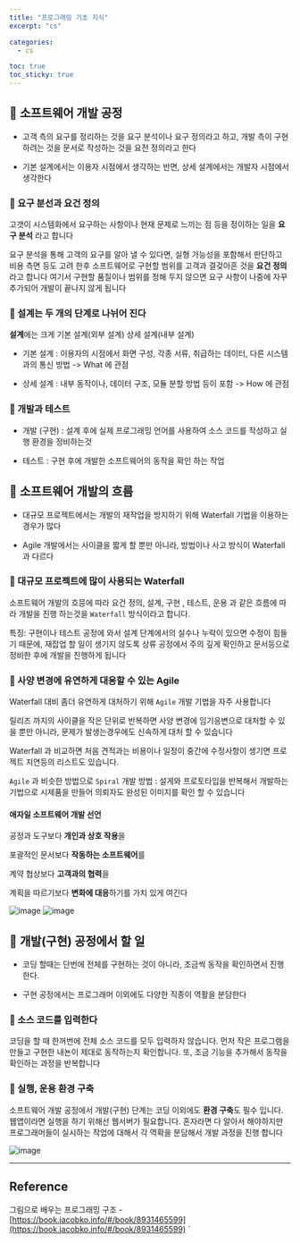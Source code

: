```yaml
---
title: "프로그래밍 기초 지식"
excerpt: "cs"

categories:
  - cs

toc: true
toc_sticky: true
---
```


## 🔷 소프트웨어 개발 공정

- 고객 측의 요구를 정리하는 것을 요구 분석이나 요구 정의라고 하고, 개발 측이 구현하려는 것을 문서로 작성하는 것을 요전 정의라고 한다

- 기본 설계에서는 이용자 시점에서 생각하는 반면, 상세 설계에서는 개발자 시점에서 생각한다

### 🔶 요구 분선과 요건 정의

고갯이 시스템화에서 요구하는 사항이나 현재 문제로 느끼는 점 등을 정이하는 일을 **요구 분석** 라고 합니다

요구 분석을 통해 고객의 요구를 알아 낼 수 있다면, 실형 가능성을 포함해서 판단하고 비용 측면 등도 고려 한후 소프트웨어로 구현할 범위를 고객과 결겆아흔 것을 **요건 정의** 라고 합니다 여기서 구현할 품질이나 범위를 정해 두지 않으면 요구 사항이 나중에 자꾸 추가되어 개발이 끝나지 않게 됩니다

### 🔶 설계는 두 개의 단계로 나뉘어 진다

**설계**에는 크게 기본 설계(외부 설계) 상세 설계(내부 설계)

- 기본 설계 : 이용자의 시점에서 화면 구성, 각종 서류, 취급하는 데이터, 다른 시스템과의 통신 방법 -> What 에 관점

- 상세 설계 : 내부 동작이나, 데이터 구조, 모듈 분할 방법 등이 포함 -> How 에 관점

### 🔶 개발과 테스트

- 개발 (구현) : 설계 후에 실제 프로그래밍 언어를 사용하여 소스 코드를 작성하고 실행 환경을 정비하는것

- 테스트 : 구현 후에 개발한 소프트웨어의 동작을 확인 하는 작업

## 🔷 소프트웨어 개발의 흐름

- 대규모 프로젝트에서는 개발의 재작업을 방지하기 위해 Waterfall 기법을 이용하는 경우가 많다

- Agile 개발에서는 사이클을 짧게 할 뿐만 아니라, 방법이나 사고 방식이 Waterfall 과 다르다

### 🔶 대규모 프로젝트에 많이 사용되는 Waterfall

소프트웨어 개발의 흐믕에 따라 요건 정의, 설계, 구현 , 테스트, 운용 과 같은 흐름에 따라 개발을 진행 하는것을 `Waterfall` 방식이라고 합니다.

특징: 구현이나 테스트 공정에 와서 설계 단계에서의 실수나 누락이 있으면 수정이 힘들기 때문에, 재잡업 할 일이 생기지 않도록 상류 공정에서 주의 깊게 확인하고 문서등으로 정비한 후에 개발을 진행하게 됩니다

### 🔶 사양 변경에 유연하게 대응할 수 있는 Agile

Waterfall 대비 좀더 유연하게 대처하기 위해 `Agile` 개발 기법을 자주 사용합니다

릴리즈 까지의 사이클을 작은 단위로 반복하면 사양 변경에 임기응변으로 대처할 수 있을 뿐만 아니라, 문제가 발생는경우에도 신속하게 대처 할 수 있습니다

Waterfall 과 비교하면 처음 견적과는 비용이나 일정이 중간에 수정사항이 생기면 프로젝트 지연등의 리스트도 있습니다.

`Agile` 과 비슷한 방법으로 `Spiral` 개발 방법 : 설게와 프로토타입을 반복해서 개발하는 기법으로 시제품을 만들어 의뢰자도 완성된 이미지를 확인 할 수 있습니다

#### 애자일 소프트웨어 개발 선언

공정과 도구보다 **개인과 상호 작용**을

포괄적인 문서보다 **작동하는 소프트웨어**를

계약 협상보다 **고객과의 협력**을

계획을 따르기보다 **변화에 대응**하기를 가치 있게 여긴다

![image](https://user-images.githubusercontent.com/28912774/152627718-fcfd2807-bb0c-4524-94b9-43322daaf0a0.png)
![image](https://user-images.githubusercontent.com/28912774/152627732-c001843b-0595-4a01-992d-7117978675ec.png)

## 🔷 개발(구현) 공정에서 할 일

- 코딩 할때는 단번에 전체를 구현하는 것이 아니라, 조금씩 동작을 확인하면서 진행한다.

- 구현 공정에서는 프로그래머 이외에도 다양한 직종이 역활을 분담한다

### 🔶 소스 코드를 입력한다

코딩을 할 때 한꺼번에 전체 소스 코드를 모두 입력하지 않습니다. 먼저 작은 프로그램을 만들고 구현한 내뇬이 제대로 동작하는지 확인합니다. 또, 조금 기능을 추가해서 동작을 확인하는 과정을 반복합니다

### 🔶 실행, 운용 환경 구축

소프트웨어 개발 공정에서 개발(구현) 단계는 코딩 이외에도 **환경 구축**도 필수 입니다. 웹앱이라면 실행을 하기 위해선 웹서버가 필요합니다.
혼자라면 다 알아서 해야하지만 프로그래머들이 실시하는 작업에 대해서 각 역확을 분담해서 개발 과정을 진행 합니다

![image](https://user-images.githubusercontent.com/28912774/152628201-74edb7e9-7716-48be-9bb8-b0eb67d796cb.png)

---

<!-- 🔶 🔷 📌 🔑 👉 -->

## Reference

그림으로 배우는 프로그래밍 구조 - [https://book.jacobko.info/#/book/8931465599](https://book.jacobko.info/#/book/8931465599)
`
